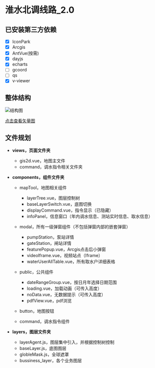 # 淮水北调线路_2.0

## 已安装第三方依赖

- [x] IconPark
- [x] Arcgis
- [x] AntVue(按需)
- [x] dayjs
- [x] echarts
- [ ] gcoord
- [ ] qs
- [x] v-viewer

## 整体结构

![结构图](http://assets.processon.com/chart_image/61c56d121efad45a2b435ed7.png)

[点击查看矢量图](https://www.processon.com/view/link/61c5960d1e085364150c6cc9)

## 文件规划

- **views，页面文件夹**
  
  - gis2d.vue，地图主文件
  - command，调水指令相关文件夹

- **components，组件文件夹**

  - mapTool，地图相关组件
    - layerTree.vue，图层控制树
    - baseLayerSwitch.vue，底图切换
    - displayCommand.vue，指令显示（已隐藏）
    - infoPanel，信息窗口（年内调水信息、测站实时信息、取水信息）

  - modal，所有一级弹窗组件（不包括弹窗内部的嵌套弹窗）

    - pumpStation，泵站详情
    - gateStation，闸站详情
    - featurePopup.vue，Arcgis点击后小弹窗
    - videoIframe.vue，视频站点（Iframe）
    - waterUserAllTable.vue，所有取水户详细表格

  - public，公共组件

    - dateRangeGroup.vue，按日月年选择日期范围
    - loading.vue，加载动画（可传入高度）
    - noData.vue，无数据提示（可传入高度）
    - pdfView.vue，pdf浏览

  - button，地图按钮

  - command，调水指令组件

- **layers，图层文件夹**

  - layerAgent.js，图层集中引入，并根据控制树控制
  - baseLayer.js，底图图层
  - globleMask.js，全球遮罩
  - bussiness_layer，各个业务图层
